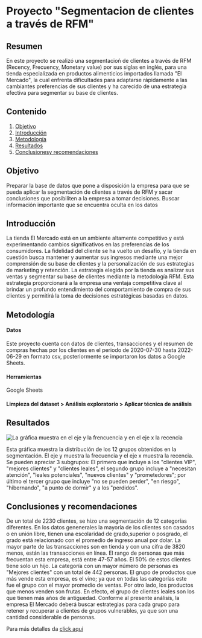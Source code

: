 # Proyecto "Segmentacion de clientes a través de RFM"

## Resumen
En este proyecto se realizó una segmentacioń de clientes a través de RFM (Recency, Frecuency, Monetary value) por sus siglas en inglés, para una tienda especializada en productos alimenticios importados llamada "El Mercado", la cual enfrenta dificultades para adaptarse rápidamente a las cambiantes preferencias de sus clientes y ha carecido de una estrategia efectiva para segmentar su base de clientes. 

## Contenido
1. [Objetivo]()
2. [Introducción]()
3. [Metodología]()
4. [Resultados]()
5. [Conclusionesy recomendaciones]()

## Objetivo
Preparar la base de datos que pone a disposición la empresa para que se pueda aplicar la segmentación de clientes a través de RFM y sacar conclusiones que posibiliten a la empresa a tomar decisiones.
Buscar información importante que se encuentra oculta en los datos

## Introducción
La tienda El Mercado está en un ambiente altamente competitivo y está experimentando cambios significativos en las preferencias de los consumidores. La fidelidad del cliente se ha vuelto un desafío, y la tienda en cuestión busca mantener y aumentar sus ingresos mediante una mejor comprensión de su base de clientes y la personalización de sus estrategias de marketing y retención.
La estrategia elegida por la tienda es analizar sus ventas y segmentar su base de clientes mediante la metodología RFM. Esta estrategia proporcionará a la empresa una ventaja competitiva clave al brindar un profundo entendimiento del comportamiento de compra de sus clientes y permitirá la toma de decisiones estratégicas basadas en datos.

## Metodología

#### Datos
Este proyecto cuenta con datos de clientes, transacciones y el resumen de compras hechas por los clientes en el periodo de 2020-07-30 hasta 2022-06-29 en formato csv, posteriormente se importaron los datos a Google Sheets. 

#### Herramientas
Google Sheets

  #### Limpieza del dataset > Análisis exploratorio > Aplicar técnica de análisis 

## Resultados

![La gráfica muestra en el eje y la frencuencia y en el eje x la recencia](https://github.com/YazminJoandi/proyecto-segmentacion-rfm/blob/main/bubble-graphic.png)

Esta gráfica muestra la distribución de los 12 grupos obtenidos en la segmentación. El eje y muestra la frecuencia y el eje x muestra la recencia. Se pueden apreciar 3 subgrupos: El primero que incluye a los "clientes VIP", "mejores clientes" y "clientes leales", el segundo grupo incluye a "necesitan atención", "leales potenciales", "nuevos clientes" y "prometedores"; por último el tercer grupo que incluye "no se pueden perder", "en riesgo", "hibernando", "a punto de dormir" y a los "perdidos".

## Conclusiones y recomendaciones
De un total de 2230 clientes, se hizo una segmentación de 12 categorías diferentes.
En los datos genenerales la mayoría de los clientes son casados o en unión libre, tienen una escolaridad de grado,superior o posgrado, el grado está relacionado con el promedio de ingreso anual por dolar.
La mayor parte de las transacciones son en tienda y con una cifra de 3820 menos, están las transacciones en línea.
El rango de personas que más frecuentan esta empresa, está entre 47-57 años. 
El 50% de estos clientes tiene solo un hijo.
La categoría con un mayor número de personas es "Mejores clientes" con un total de 442 personas. 
El grupo de productos que más vende esta empresa, es el vino; ya que en todas las categorías este fue el grupo con el mayor promedio de ventas. Por otro lado, los productos que menos venden son frutas.
En efecto, el grupo de clientes leales son los que tienen más años de antiguedad. 
Conforme al presente análisis, la empresa El Mercado deberá buscar estrategias para cada grupo para retener y recuperar a clientes de grupos vulnerables, ya que son una cantidad considerable de personas.

Para más detalles da [click aquí](https://docs.google.com/spreadsheets/d/1_jGJJdP-DCuBd6Tr3rF_IbDL0cMEeSaGe77p9kjJgBk/edit?usp=sharing)



